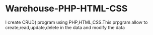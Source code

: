 # Warehouse-PHP-HTML-CSS
I create CRUD( program using PHP,HTML,CSS.This prpgram allow to create,read,update,delete in the data and modify the data
